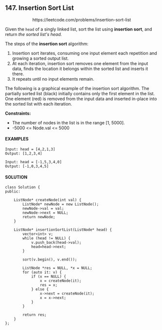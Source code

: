 ## 147. Insertion Sort List

<p align="center">
    https://leetcode.com/problems/insertion-sort-list
</P>

Given the `head` of a singly linked list, sort the list using **insertion sort**, and return _the sorted list's head._

The steps of the **insertion sort** algorithm:

1. Insertion sort iterates, consuming one input element each repetition and growing a sorted output list.
2. At each iteration, insertion sort removes one element from the input data, finds the location it belongs within the sorted list and inserts it there.
3. It repeats until no input elements remain.

The following is a graphical example of the insertion sort algorithm. The partially sorted list (black) initially contains only the first element in the list. One element (red) is removed from the input data and inserted in-place into the sorted list with each iteration.

**Constraints:**
- The number of nodes in the list is in the range [1, 5000].
- -5000 <= Node.val <= 5000



<h4>EXAMPLES</h4>

```
Input: head = [4,2,1,3]
Output: [1,2,3,4]
```

```
Input: head = [-1,5,3,4,0]
Output: [-1,0,3,4,5]
```

<h4>SOLUTION</h4>

```
class Solution {
public:
    
    ListNode* createNode(int val) {
        ListNode* newNode = new ListNode();
        newNode->val = val;
        newNode->next = NULL;
        return newNode;
    }
    
    ListNode* insertionSortList(ListNode* head) {
        vector<int> v;
        while (head != NULL) {
            v.push_back(head->val);
            head=head->next;
        }
        
        sort(v.begin(), v.end());
        
        ListNode *res = NULL, *x = NULL;
        for (auto it: v) {
            if (x == NULL) {
                x = createNode(it);
                res = x;
            } else {
                x->next = createNode(it);
                x = x->next;
            }
        }
        
        return res;
    }
};
```
